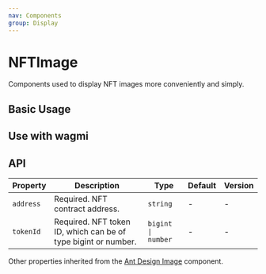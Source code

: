 ```yaml
---
nav: Components
group: Display
---
```


# NFTImage

Components used to display NFT images more conveniently and simply.

## Basic Usage

<code src="./demos/basic.tsx"></code>

## Use with wagmi

<code src="./demos/wagmi.tsx"></code>

## API

| Property | Description | Type | Default | Version |
| --- | --- | --- | --- | --- |
| `address` | Required. NFT contract address. | `string` | - | - |
| `tokenId` | Required. NFT token ID, which can be of type bigint or number. | `bigint \| number` | - | - |

Other properties inherited from the [Ant Design Image](https://ant-design.antgroup.com/components/image) component.

